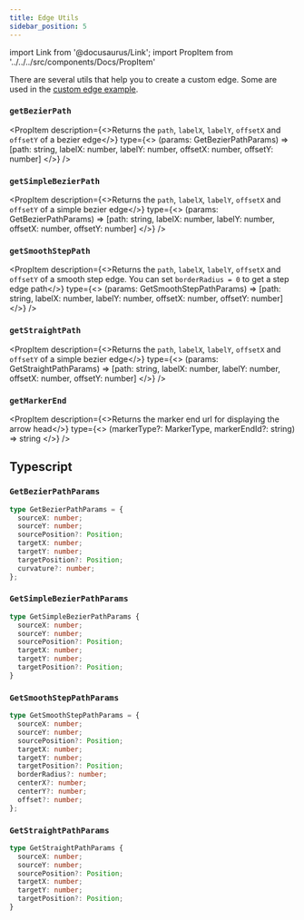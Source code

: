 ```yaml
---
title: Edge Utils
sidebar_position: 5
---
```


import Link from '@docusaurus/Link';
import PropItem from '../../../src/components/Docs/PropItem'

There are several utils that help you to create a custom edge. Some are used in the [custom edge example](/docs/examples/edges/custom-edge).

### `getBezierPath`

<PropItem description={<>Returns the <code>path</code>, <code>labelX</code>, <code>labelY</code>, <code>offsetX</code> and <code>offsetY</code> of a bezier edge</>} type={<>
(params: <Link to="#getbezierpathparams">GetBezierPathParams</Link>) => [path: string, labelX: number, labelY: number, offsetX: number, offsetY: number]
</>} />

### `getSimpleBezierPath`

<PropItem description={<>Returns the <code>path</code>, <code>labelX</code>, <code>labelY</code>, <code>offsetX</code> and <code>offsetY</code> of a simple bezier edge</>} type={<>
(params: <Link to="#getbezierpathparams">GetBezierPathParams</Link>) => [path: string, labelX: number, labelY: number, offsetX: number, offsetY: number]
</>} />

### `getSmoothStepPath`

<PropItem description={<>Returns the <code>path</code>, <code>labelX</code>, <code>labelY</code>, <code>offsetX</code> and <code>offsetY</code> of a smooth step edge. You can set <code>borderRadius = 0</code> to get a step edge path</>} type={<>
(params: <Link to="#getsmoothsteppathparams">GetSmoothStepPathParams</Link>) => [path: string, labelX: number, labelY: number, offsetX: number, offsetY: number]
</>} />

### `getStraightPath`

<PropItem description={<>Returns the <code>path</code>, <code>labelX</code>, <code>labelY</code>, <code>offsetX</code> and <code>offsetY</code> of a simple bezier edge</>} type={<>
(params: <Link to="#getstraightpathparams">GetStraightPathParams</Link>) => [path: string, labelX: number, labelY: number, offsetX: number, offsetY: number]
</>} />

### `getMarkerEnd`

<PropItem description={<>Returns the marker end url for displaying the arrow head</>} type={<>
(markerType?: <Link to="/docs/api/edges/edge-options/#markertype">MarkerType</Link>, markerEndId?: string) => string
</>} />

## Typescript

### `GetBezierPathParams`

```ts
type GetBezierPathParams = {
  sourceX: number;
  sourceY: number;
  sourcePosition?: Position;
  targetX: number;
  targetY: number;
  targetPosition?: Position;
  curvature?: number;
};
```

### `GetSimpleBezierPathParams`

```ts
type GetSimpleBezierPathParams {
  sourceX: number;
  sourceY: number;
  sourcePosition?: Position;
  targetX: number;
  targetY: number;
  targetPosition?: Position;
}
```

### `GetSmoothStepPathParams`

```ts
type GetSmoothStepPathParams = {
  sourceX: number;
  sourceY: number;
  sourcePosition?: Position;
  targetX: number;
  targetY: number;
  targetPosition?: Position;
  borderRadius?: number;
  centerX?: number;
  centerY?: number;
  offset?: number;
};
```

### `GetStraightPathParams`

```ts
type GetStraightPathParams {
  sourceX: number;
  sourceY: number;
  sourcePosition?: Position;
  targetX: number;
  targetY: number;
  targetPosition?: Position;
}
```
